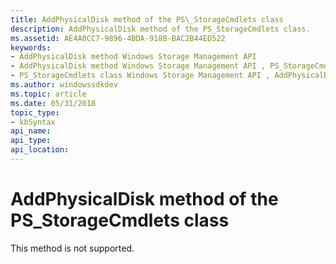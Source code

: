 ```yaml
---
title: AddPhysicalDisk method of the PS\_StorageCmdlets class
description: AddPhysicalDisk method of the PS_StorageCmdlets class.
ms.assetid: AE4A0CC7-9896-4BDA-918B-BAC2B44ED522
keywords:
- AddPhysicalDisk method Windows Storage Management API
- AddPhysicalDisk method Windows Storage Management API , PS_StorageCmdlets class
- PS_StorageCmdlets class Windows Storage Management API , AddPhysicalDisk method
ms.author: windowssdkdev
ms.topic: article
ms.date: 05/31/2018
topic_type: 
- kbSyntax
api_name: 
api_type: 
api_location: 
---
```


# AddPhysicalDisk method of the PS\_StorageCmdlets class

This method is not supported.

 

 




